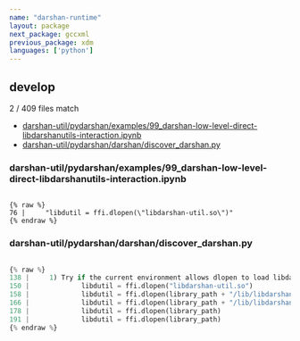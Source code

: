 ```yaml
---
name: "darshan-runtime"
layout: package
next_package: gccxml
previous_package: xdm
languages: ['python']
---
```

## develop
2 / 409 files match

 - [darshan-util/pydarshan/examples/99_darshan-low-level-direct-libdarshanutils-interaction.ipynb](#darshan-utilpydarshanexamples99_darshan-low-level-direct-libdarshanutils-interactionipynb)
 - [darshan-util/pydarshan/darshan/discover_darshan.py](#darshan-utilpydarshandarshandiscover_darshanpy)

### darshan-util/pydarshan/examples/99_darshan-low-level-direct-libdarshanutils-interaction.ipynb

```

{% raw %}
76 |     "libdutil = ffi.dlopen(\"libdarshan-util.so\")"
{% endraw %}

```
### darshan-util/pydarshan/darshan/discover_darshan.py

```python

{% raw %}
138 |     1) Try if the current environment allows dlopen to load libdarshan-util
150 |             libdutil = ffi.dlopen("libdarshan-util.so")
158 |             libdutil = ffi.dlopen(library_path + "/lib/libdarshan-util.so")
166 |             libdutil = ffi.dlopen(library_path + "/lib/libdarshan-util.so")
178 |             libdutil = ffi.dlopen(library_path)
191 |             libdutil = ffi.dlopen(library_path)
{% endraw %}

```